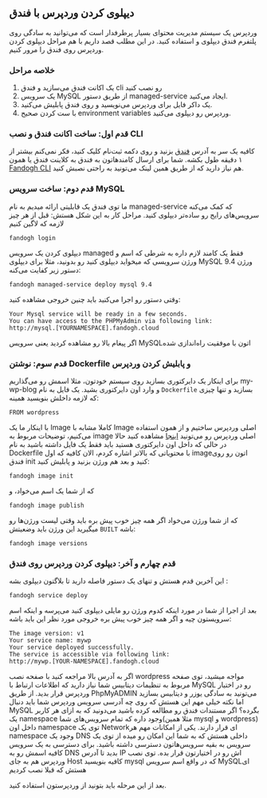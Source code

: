 ##  دیپلوی کردن وردپرس با فندق
وردپرس یک سیستم مدیریت محتوای بسیار پرطرفدار است که می‌توانید به سادگی روی پلتفرم فندق دیپلوی و استفاده کنید. در این مطلب قصد داریم با هم مراحل دیپلوی کردن وردپرس روی فندق را مرور کنیم.

### خلاصه مراحل
1.  یک اکانت فندق می‌سازید و فندق cli ‌رو نصب کنید
2. یک سرویس MySQL ‌از طریق دستور managed-service ‌ایجاد می‌کنید.
3. یک داکر فایل برای وردپرس می‌نویسید و روی فندق پابلیش می‌کنید.
4. با ست کردن صحیح environment variables وردپرس رو دیپلوی می‌کنید.

### قدم اول: ساخت اکانت فندق و نصب CLI
کافیه یک سر به آدرس [فندق](http://fandogh.cloud/) بزنید و روی دکمه ثبت‌نام کلیک کنید، فکر نمی‌کنم بیشتر از ۱ دقیقه طول بکشه.
شما برای ارسال کامندهاتون به فندق به کلاینت فندق یا همون [Fandogh CLI](https://github.com/fandoghpaas/fandogh-cli) هم نیاز دارید که از طریق همین لینک می‌تونید به راحتی نصبش کنید.

### قدم دوم: ساخت سرویس MySQL
ما توی فندق یک قابلیتی ارائه میدیم به نام managed-service  که کمک می‌کنه سرویس‌های رایج رو ساده‌تر دیپلوی کنید.
مراحل کار به این شکل هستش:
قبل از هر چیز لازمه که لاگین کنیم
```
fandogh login
```
دیپلوی کردن یک سرویس managed  فقط یک کامند لازم داره به شرطی که اسم و ورژن سرویسی که میخواید دیپلوی کنید رو بدونید، مثلا برای دیپلوی MySQL ورژن 9.4 دستور زیر کفایت می‌کنه:
```
fandogh managed-service deploy mysql 9.4
```
وقتی دستور رو اجرا می‌کنید باید چنین خروجی مشاهده کنید:

```
Your Mysql service will be ready in a few seconds.
You can have access to the PHPMyAdmin via following link:
http://mysql.[YOURNAMESPACE].fandogh.cloud

```
اگر پیغام بالا رو مشاهده کردید یعنی سرویس MySQLاتون با موفقیت راه‌اندازی شده




### قدم سوم: نوشتن Dockerfile و پابلیش کردن وردپرس

برای اینکار یک دایرکتوری بسازید روی سیستم خودتون، مثلا اسمش رو می‌‌گذاریم my-wp-blog  و وارد اون دایرکتوری بشید.
یک فایل به نام `Dockerfile` بسازید و تنها چیزی که لازمه داخلش بنویسید همینه:
```
FROM wordpress

```
با اینکار ما یک Image کاملا مشابه با Image اصلی وردپرس ساختیم و از همون استفاده می‌کنیم، توضیحات مربوط به image اصلی وردپرس رو می‌تونید [اینجا](https://hub.docker.com/_/wordpress/) مشاهده کنید
حالا در حالی که داخل اون دایرکتوری هستید باید فقط یک فایل داشته باشید به نام Dockerfile  با محتویاتی که بالاتر اشاره کردم، الان کافیه که اول imageاتون رو روی فندق init کنید و بعد هم ورژن بزنید و پابلیش کنید:
```
fandogh image init
```
که از شما یک اسم می‌خواد، و
```
fandogh image publish
```
که از شما ورژن می‌خواد
اگر همه چیز خوب پیش بره باید وقتی لیست ورژن‌ها رو میگیرید این ورژن باید وضعیتش `BUILT` باشه:
```
fandogh image versions
```

### قدم چهارم و آخر: دیپلوی کردن وردپرس روی فندق

این آخرین قدم هستش و تنهای یک دستور فاصله دارید تا بلاگتون دیپلوی بشه :
```
fandogh service deploy
```
بعد از اجرا از شما در مورد اینکه کدوم ورژن رو مایلی دیپلوی کنید می‌پرسه و اینکه اسم سرویستون چیه و اگر همه چیز خوب پیش بره خروجی مورد نظر این باید باشه:

```
The image version: v1
Your service name: mywp
Your service deployed successfully.
The service is accessible via following link:
http://mywp.[YOUR-NAMESPACE].fandogh.cloud

```
اگر به آدرس بالا مراجعه کنید با صفحه نصب wordpress مواجه میشید، توی صفحه مربوط به تنظیمات دیتابیس شما نیاز دارید که اطلاعات ارتباط با MySQL رو در اختیار وردپرس قرار بدید.
از طریق PhpMyADMIN  می‌تونید به سادگی یوزر و دیتابیس بسازید اما نکته خیلی مهم این هستش که روی چه آدرسی سرویس وردپرس شما باید دنبال MySQL بگرده؟
اگر مستندات فندق رو مطالعه کرده باشید می‌دونید که به ازای هر کاربر یک namespace وجود داره که تمام سرویس‌های شما(مثلا همین mysql و wordpress) داخل اون namespace  توی یک Networkای قرار دارند. یکی از امکانات مهم هر namespace وجود یک DNS داخلی هستش که به شما این امکان رو میده از توی یک سرویس به بقیه سرویس‌هاتون دسترسی داشته باشید.
برای دسترسی به یک سرویس کافیه اسمش رو به DNS بدید تا آدرس IP اش رو در اختیارتون قرار بده.
توی نصب وردپرس هم به جای Host کافیه بنویسید mysql که در واقع اسم سرویس MySQL‌ای هستش که قبلا نصب کردیم

بعد از این مرحله باید بتو‌نید از وردپرستون استفاده کنید.
